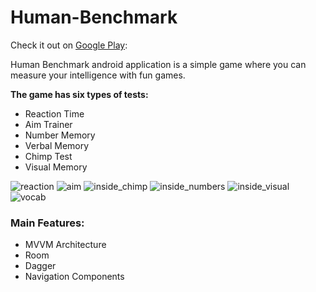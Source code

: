 # Human-Benchmark

Check it out on <a href="https://play.google.com/store/apps/details?id=com.abdelrahmman.humanbenchmark">Google Play</a>:

<p>Human Benchmark android application is a simple game where you can measure your intelligence with fun games.</p>

<strong>The game has six types of tests:</strong>

<ul>
  <li>Reaction Time</li>
  <li>Aim Trainer</li>
  <li>Number Memory</li>
  <li>Verbal Memory</li>
  <li>Chimp Test</li>
  <li>Visual Memory</li>
</ul>

![reaction](https://user-images.githubusercontent.com/41817466/117184541-1ebad000-add9-11eb-93a9-405b7cc18dec.jpg)
![aim](https://user-images.githubusercontent.com/41817466/117184402-fa5ef380-add8-11eb-8386-3e5b1ea472cf.jpg)
![inside_chimp](https://user-images.githubusercontent.com/41817466/117184529-1cf10c80-add9-11eb-9469-8cf584a8babe.jpg)
![inside_numbers](https://user-images.githubusercontent.com/41817466/117184536-1d89a300-add9-11eb-9d01-b4b018b5f0a6.jpg)
![inside_visual](https://user-images.githubusercontent.com/41817466/117184539-1e223980-add9-11eb-90fe-c866fbb17f77.jpg)
![vocab](https://user-images.githubusercontent.com/41817466/117184546-1f536680-add9-11eb-8b2c-0084edc9f270.jpg)

<h3>Main Features:</h3>
<ul>
  <li>MVVM Architecture</li>
  <li>Room</li>
  <li>Dagger</li>
  <li>Navigation Components</li>
</ul>
